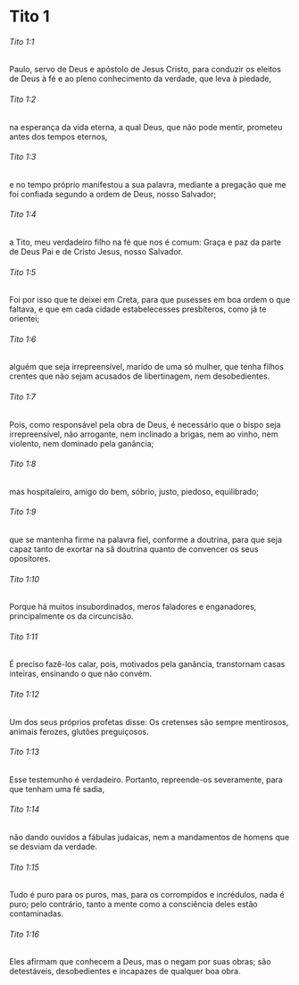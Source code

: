 # Tito 1

###### Tito 1:1

Paulo, servo de Deus e apóstolo de Jesus Cristo, para conduzir os eleitos de Deus à fé e ao pleno conhecimento da verdade, que leva à piedade,

###### Tito 1:2

na esperança da vida eterna, a qual Deus, que não pode mentir, prometeu antes dos tempos eternos,

###### Tito 1:3

e no tempo próprio manifestou a sua palavra, mediante a pregação que me foi confiada segundo a ordem de Deus, nosso Salvador;

###### Tito 1:4

a Tito, meu verdadeiro filho na fé que nos é comum: Graça e paz da parte de Deus Pai e de Cristo Jesus, nosso Salvador.

###### Tito 1:5

Foi por isso que te deixei em Creta, para que pusesses em boa ordem o que faltava, e que em cada cidade estabelecesses presbíteros, como já te orientei;

###### Tito 1:6

alguém que seja irrepreensível, marido de uma só mulher, que tenha filhos crentes que não sejam acusados de libertinagem, nem desobedientes.

###### Tito 1:7

Pois, como responsável pela obra de Deus, é necessário que o bispo seja irrepreensível, não arrogante, nem inclinado a brigas, nem ao vinho, nem violento, nem dominado pela ganância;

###### Tito 1:8

mas hospitaleiro, amigo do bem, sóbrio, justo, piedoso, equilibrado;

###### Tito 1:9

que se mantenha firme na palavra fiel, conforme a doutrina, para que seja capaz tanto de exortar na sã doutrina quanto de convencer os seus opositores.

###### Tito 1:10

Porque há muitos insubordinados, meros faladores e enganadores, principalmente os da circuncisão.

###### Tito 1:11

É preciso fazê-los calar, pois, motivados pela ganância, transtornam casas inteiras, ensinando o que não convém.

###### Tito 1:12

Um dos seus próprios profetas disse: Os cretenses são sempre mentirosos, animais ferozes, glutões preguiçosos.

###### Tito 1:13

Esse testemunho é verdadeiro. Portanto, repreende-os severamente, para que tenham uma fé sadia,

###### Tito 1:14

não dando ouvidos a fábulas judaicas, nem a mandamentos de homens que se desviam da verdade.

###### Tito 1:15

Tudo é puro para os puros, mas, para os corrompidos e incrédulos, nada é puro; pelo contrário, tanto a mente como a consciência deles estão contaminadas.

###### Tito 1:16

Eles afirmam que conhecem a Deus, mas o negam por suas obras; são detestáveis, desobedientes e incapazes de qualquer boa obra.

